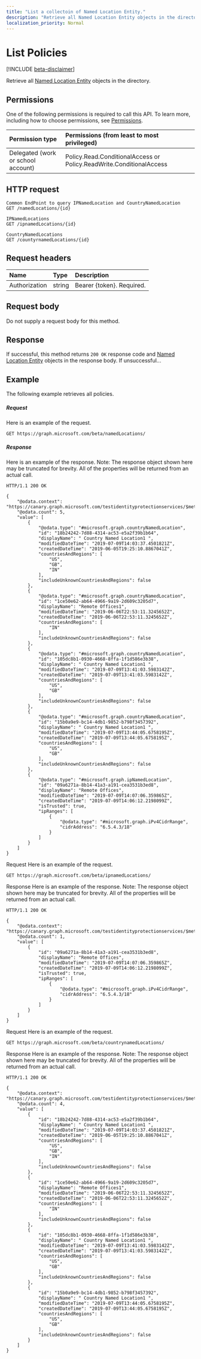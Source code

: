 ```yaml
---
title: "List a collectoin of Named Location Entity."
description: "Retrieve all Named Location Entity objects in the directory."
localization_priority: Normal
---
```


# List Policies

[!INCLUDE [beta-disclaimer](../../includes/beta-disclaimer.md)]

Retrieve all [Named Location Entity](../resources/NamedLocation.md) objects in the directory.

## Permissions
One of the following permissions is required to call this API. To learn more, including how to choose permissions, see [Permissions](/graph/permissions-reference).

|Permission type      | Permissions (from least to most privileged)              |
|:--------------------|:---------------------------------------------------------|
|Delegated (work or school account) | Policy.Read.ConditionalAccess or Policy.ReadWrite.ConditionalAccess   |

## HTTP request
<!-- { "blockType": "ignored" } -->
```http
Common EndPoint to query IPNamedLocation and CountryNamedLocation
GET /namedLocations/{id}

IPNamedLocations
GET /ipnamedLocations/{id}

CountryNamedLocations
GET /countyrnamedLocations/{id}
```
## Request headers
| Name       | Type | Description|
|:---------------|:--------|:----------|
| Authorization  | string  | Bearer {token}. Required. |

## Request body
Do not supply a request body for this method.

## Response

If successful, this method returns `200 OK` response code and [Named Location Entity](../resources/NamedLocation.md) objects in the response body. If unsuccessful...

## Example
The following example retrieves all policies.

##### Request
Here is an example of the request.

```http
GET https://graph.microsoft.com/beta/namedLocations/
```

##### Response
Here is an example of the response. Note: The response object shown here may be truncated for brevity. All of the properties will be returned from an actual call.

```http
HTTP/1.1 200 OK

{
    "@odata.context": "https://canary.graph.microsoft.com/testidentityprotectionservices/$metadata#namedLocations",
    "@odata.count": 5,
    "value": [
        {
            "@odata.type": "#microsoft.graph.countryNamedLocation",
            "id": "18b24242-7d88-4314-ac53-e5a2f39b1b64",
            "displayName": " Country Named Location1 ",
            "modifiedDateTime": "2019-07-09T14:03:37.4501821Z",
            "createdDateTime": "2019-06-05T19:25:10.8867041Z",
            "countriesAndRegions": [
                "US",
                "GB",
                "IN"
            ],
            "includeUnknownCountriesAndRegions": false
        },
        {
            "@odata.type": "#microsoft.graph.countryNamedLocation",
            "id": "1ce50e62-ab64-4966-9a19-2d609c3205d7",
            "displayName": "Remote Offices1",
            "modifiedDateTime": "2019-06-06T22:53:11.3245652Z",
            "createdDateTime": "2019-06-06T22:53:11.3245652Z",
            "countriesAndRegions": [
                "IN"
            ],
            "includeUnknownCountriesAndRegions": false
        },
        {
            "@odata.type": "#microsoft.graph.countryNamedLocation",
            "id": "105dc8b1-0930-4668-8ffa-1f1d586e3b38",
            "displayName": " Country Named Location1 ",
            "modifiedDateTime": "2019-07-09T13:41:03.5983142Z",
            "createdDateTime": "2019-07-09T13:41:03.5983142Z",
            "countriesAndRegions": [
                "US",
                "GB"
            ],
            "includeUnknownCountriesAndRegions": false
        },
        {
            "@odata.type": "#microsoft.graph.countryNamedLocation",
            "id": "15b0a9e9-bc14-4db1-9852-b798f3457392",
            "displayName": " Country Named Location1 ",
            "modifiedDateTime": "2019-07-09T13:44:05.6758195Z",
            "createdDateTime": "2019-07-09T13:44:05.6758195Z",
            "countriesAndRegions": [
                "US",
                "GB"
            ],
            "includeUnknownCountriesAndRegions": false
        },
        {
            "@odata.type": "#microsoft.graph.ipNamedLocation",
            "id": "09a6271a-8b14-41a3-a191-cea3531b3ed8",
            "displayName": "Remote Offices",
            "modifiedDateTime": "2019-07-09T14:07:06.359865Z",
            "createdDateTime": "2019-07-09T14:06:12.2198099Z",
            "isTrusted": true,
            "ipRanges": [
                {
                    "@odata.type": "#microsoft.graph.iPv4CidrRange",
                    "cidrAddress": "6.5.4.3/18"
                }
            ]
        }
    ]
}

```


Request
Here is an example of the request.
```http
GET https://graph.microsoft.com/beta/ipnamedLocations/
```
Response
Here is an example of the response. Note: The response object shown here may be truncated for brevity. All of the properties will be returned from an actual call.
```http
HTTP/1.1 200 OK

{
    "@odata.context": "https://canary.graph.microsoft.com/testidentityprotectionservices/$metadata#ipNamedLocations",
    "@odata.count": 1,
    "value": [
        {
            "id": "09a6271a-8b14-41a3-a191-cea3531b3ed8",
            "displayName": "Remote Offices",
            "modifiedDateTime": "2019-07-09T14:07:06.359865Z",
            "createdDateTime": "2019-07-09T14:06:12.2198099Z",
            "isTrusted": true,
            "ipRanges": [
                {
                    "@odata.type": "#microsoft.graph.iPv4CidrRange",
                    "cidrAddress": "6.5.4.3/18"
                }
            ]
        }
    ]
}
```



Request
Here is an example of the request.
```http
GET https://graph.microsoft.com/beta/countrynamedLocations/
```
Response
Here is an example of the response. Note: The response object shown here may be truncated for brevity. All of the properties will be returned from an actual call.
```http
HTTP/1.1 200 OK

{
    "@odata.context": "https://canary.graph.microsoft.com/testidentityprotectionservices/$metadata#countryNamedLocations",
    "@odata.count": 4,
    "value": [
        {
            "id": "18b24242-7d88-4314-ac53-e5a2f39b1b64",
            "displayName": " Country Named Location1 ",
            "modifiedDateTime": "2019-07-09T14:03:37.4501821Z",
            "createdDateTime": "2019-06-05T19:25:10.8867041Z",
            "countriesAndRegions": [
                "US",
                "GB",
                "IN"
            ],
            "includeUnknownCountriesAndRegions": false
        },
        {
            "id": "1ce50e62-ab64-4966-9a19-2d609c3205d7",
            "displayName": "Remote Offices1",
            "modifiedDateTime": "2019-06-06T22:53:11.3245652Z",
            "createdDateTime": "2019-06-06T22:53:11.3245652Z",
            "countriesAndRegions": [
                "IN"
            ],
            "includeUnknownCountriesAndRegions": false
        },
        {
            "id": "105dc8b1-0930-4668-8ffa-1f1d586e3b38",
            "displayName": " Country Named Location1 ",
            "modifiedDateTime": "2019-07-09T13:41:03.5983142Z",
            "createdDateTime": "2019-07-09T13:41:03.5983142Z",
            "countriesAndRegions": [
                "US",
                "GB"
            ],
            "includeUnknownCountriesAndRegions": false
        },
        {
            "id": "15b0a9e9-bc14-4db1-9852-b798f3457392",
            "displayName": " Country Named Location1 ",
            "modifiedDateTime": "2019-07-09T13:44:05.6758195Z",
            "createdDateTime": "2019-07-09T13:44:05.6758195Z",
            "countriesAndRegions": [
                "US",
                "GB"
            ],
            "includeUnknownCountriesAndRegions": false
        }
    ]
}
```
